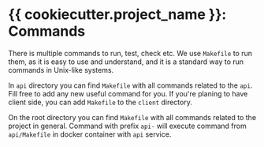 # {{ cookiecutter.project_name }}: Commands #

There is multiple commands to run, test, check etc. 
We use `Makefile` to run them, as it is easy to use and understand, 
and it is a standard way to run commands in Unix-like systems.

In `api` directory you can find `Makefile` with all commands related to the `api`. Fill free to add any new 
useful command for you. If you're planing to have client side, you can add `Makefile` to the `client` directory.

On the root directory you can find `Makefile` with all commands related to the project in general. Command with prefix 
`api-` will execute command from `api/Makefile` in docker container with `api` service.
